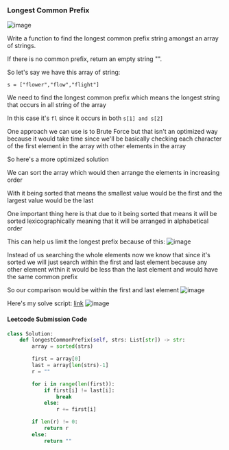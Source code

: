 <h3> Longest Common Prefix </h3>

![image](https://github.com/h4ckyou/h4ckyou.github.io/assets/127159644/f8b8a598-c2ec-408d-bf62-47d973ce762e)

Write a function to find the longest common prefix string amongst an array of strings.

If there is no common prefix, return an empty string "".

So let's say we have this array of string:

```
s = ["flower","flow","flight"]
```

We need to find the longest common prefix which means the longest string that occurs in all string of the array

In this case it's `fl` since it occurs in both `s[1] and s[2]`

One approach we can use is to Brute Force but that isn't an optimized way because it would take time since we'll be basically checking each character of the first element in the array with other elements in the array

So here's a more optimized solution

We can sort the array which would then arrange the elements in increasing order

With it being sorted that means the smallest value would be the first and the largest value would be the last

One important thing here is that due to it being sorted that means it will be sorted lexicographically meaning that it will be arranged in alphabetical order

This can help us limit the longest prefix because of this:
![image](https://github.com/h4ckyou/h4ckyou.github.io/assets/127159644/ce3f6842-cb6f-4db6-8a48-7a5afc9df175)

Instead of us searching the whole elements now we know that since it's sorted we will just search within the first and last element because any other element within it would be less than the last element and would have the same common prefix

So our comparison would be within the first and last element
![image](https://github.com/h4ckyou/h4ckyou.github.io/assets/127159644/ab379849-b1d4-4644-8321-03ee459004dc)

Here's my solve script: [link]()
![image](https://github.com/h4ckyou/h4ckyou.github.io/assets/127159644/cc0f8509-9a95-4766-bf6d-d7aff8dacfc0)


#### Leetcode Submission Code

```python
class Solution:
    def longestCommonPrefix(self, strs: List[str]) -> str:
        array = sorted(strs)

        first = array[0]
        last = array[len(strs)-1]
        r = ""

        for i in range(len(first)):
            if first[i] != last[i]:
                break
            else:
                r += first[i]

        if len(r) != 0:
            return r
        else:
            return ""
```
